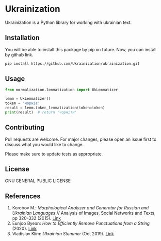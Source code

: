 # Ukrainization

Ukrainization is a Python library for working with ukrainian text.

## Installation

You will be able to install this package by pip on future. Now, you can install by github link.

```bash
pip install https://github.com/Ukrainization/ukrainization.git
```

## Usage

```python
from normalization.lemmatization import UkLemmatizer

lemm = UkLemmatizer()
token = 'чорніє'
result = lemm.token_lemmatization(token=token)
print(result)  # return 'чорніти'
```

## Contributing
Pull requests are welcome. For major changes, please open an issue first to discuss what you would like to change.

Please make sure to update tests as appropriate.

## License

GNU GENERAL PUBLIC LICENSE

## References

1. Korobov M.: *Morphological Analyzer and Generator for Russian and Ukrainian Languages* // Analysis of Images, Social Networks and Texts, pp 320-332 (2015). [Link](https://pypi.org/project/pymorphy2/)
2. Eunjoo Byeon: *How to Efficiently Remove Punctuations from a String* (2020). [Link](https://towardsdatascience.com/how-to-efficiently-remove-punctuations-from-a-string-899ad4a059fb)
3. Vladislav Klim: *Ukrainian Stemmer* (Oct 2019). [Link](https://github.com/Desklop/Uk_Stemmer)

